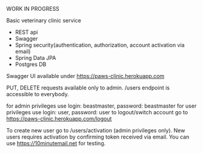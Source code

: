 WORK IN PROGRESS

Basic veterinary clinic service

- REST api
- Swagger
- Spring security(authentication, authorization, account activation via email)
- Spring Data JPA
- Postgres DB

Swagger UI available under https://paws-clinic.herokuapp.com

PUT, DELETE requests available only to admin.
/users endpoint is accessible to everybody.

for admin privileges use login: beastmaster, password: beastmaster
for user privileges use login: user, password: user
to logout/switch account go to https://paws-clinic.herokuapp.com/logout

To create new user go to /users/activation (admin privileges only).
New users requires activation by confirming token received via email.
You can use https://10minutemail.net for testing.

